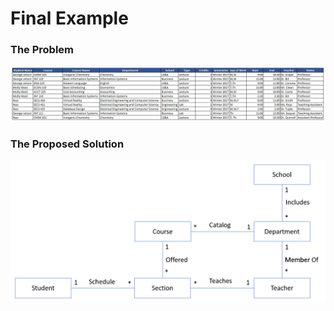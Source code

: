 # Final Example

### The Problem

![Data Modeling Sample Data](../images/data-modeling/Data-Modeling-Sample-Data.png)

### The Proposed Solution

![Data Modeling Final Conceptual Model](../images/data-modeling/Data-Modeling-Final-Conceptual-Model.png)
